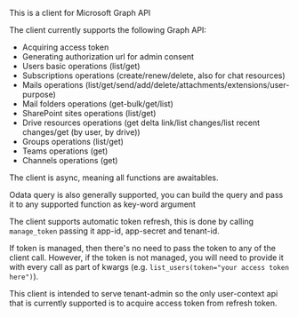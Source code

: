This is a client for Microsoft Graph API

The client currently supports the following Graph API:
* Acquiring access token
* Generating authorization url for admin consent
* Users basic operations (list/get)
* Subscriptions operations (create/renew/delete, also for chat resources)
* Mails operations (list/get/send/add/delete/attachments/extensions/user-purpose)
* Mail folders operations (get-bulk/get/list)
* SharePoint sites operations (list/get)
* Drive resources operations (get delta link/list changes/list recent changes/get (by user, by drive))
* Groups operations (list/get)
* Teams operations (get)
* Channels operations (get)

The client is async, meaning all functions are awaitables.

Odata query is also generally supported, you can build the query and pass it to any supported function as key-word argument

The client supports automatic token refresh, this is done by calling `manage_token` passing it app-id, app-secret and tenant-id.

If token is managed, then there's no need to pass the token to any of the client call.
However, if the token is not managed, you will need to provide it with every call as part of kwargs (e.g. `list_users(token="your access token here")`).

This client is intended to serve tenant-admin so the only user-context api that is currently supported is to acquire access token from refresh token.
